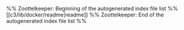 %% Zoottelkeeper: Beginning of the autogenerated index file list  %%
 [[c3/lib/docker/readme|readme]]
%% Zoottelkeeper: End of the autogenerated index file list  %%
